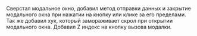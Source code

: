 Сверстал модальное окно, добавил метод отправки данных и закрытие модального окна при нажатии на кнопку или клике за его пределами. Так же добавил хук, который замораживает скрол при открытии модального окна. Добавил Z индекс на кнопку вызова модалки.
